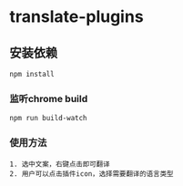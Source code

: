 # translate-plugins

## 安装依赖
```
npm install
```

### 监听chrome build
```
npm run build-watch
```

### 使用方法
```
1. 选中文案，右键点击即可翻译
2. 用户可以点击插件icon，选择需要翻译的语言类型
```
